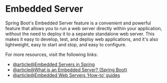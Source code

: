 # Embedded Server

Spring Boot's Embedded Server feature is a convenient and powerful feature that allows you to run a web server directly within your application, without the need to deploy it to a separate standalone web server. This makes it easy to develop, test, and deploy web applications, and it's also lightweight, easy to start and stop, and easy to configure.

For more resources, visit the following links:

- [@article@Embedded Servers in Spring](https://subscription.packtpub.com/book/application-development/9781789132588/3/ch03lvl1sec24/embedded-servers)
- [@article@What is an Embedded Server? (Spring Boot)](https://www.springboottutorial.com/java-programmer-essentials-what-is-an-embedded-server)
- [@article@Embedded Web Servers ‘How-to’ guides](https://docs.spring.io/spring-boot/docs/2.1.9.RELEASE/reference/html/howto-embedded-web-servers.html)

